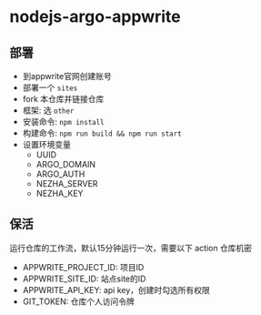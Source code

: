 # nodejs-argo-appwrite

## 部署

- 到appwrite官网创建账号
- 部署一个 `sites`
- fork 本仓库并链接仓库
- 框架: 选 `other`
- 安装命令: `npm install`
- 构建命令: `npm run build && npm run start`
- 设置环境变量
  - UUID
  - ARGO_DOMAIN
  - ARGO_AUTH
  - NEZHA_SERVER
  - NEZHA_KEY

## 保活

运行仓库的工作流，默认15分钟运行一次，需要以下 action 仓库机密

- APPWRITE_PROJECT_ID: 项目ID
- APPWRITE_SITE_ID: 站点site的ID
- APPWRITE_API_KEY: api key，创建时勾选所有权限
- GIT_TOKEN: 仓库个人访问令牌
